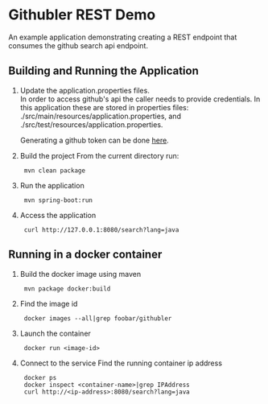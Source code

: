 Githubler REST Demo
===================

An example application demonstrating creating a REST endpoint that consumes the github search api endpoint.

## Building and Running the Application 

1. Update the application.properties files.  
   In order to access github's api the caller needs to provide credentials. In this application these are stored in properties files: ./src/main/resources/application.properties, and ./src/test/resources/application.properties. 

   Generating a github token can be done [here](https://github.com/settings/tokens).

2. Build the project
   From the current directory run:
 
        mvn clean package

3. Run the application
    
        mvn spring-boot:run 

4. Access the application
      
        curl http://127.0.0.1:8080/search?lang=java

## Running in a docker container
 
1. Build the docker image using maven

        mvn package docker:build

2. Find the image id

        docker images --all|grep foobar/githubler

3. Launch the container

        docker run <image-id>

4. Connect to the service 
    Find the running container ip address

        docker ps
        docker inspect <container-name>|grep IPAddress
        curl http://<ip-address>:8080/search?lang=java
